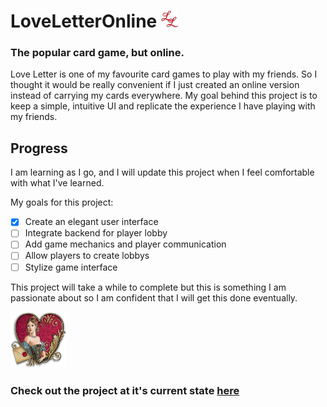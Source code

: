 # LoveLetterOnline  <img src="https://github.com/NishanthRaveendran/LoveLetterOnline/blob/master/imgs/favi2.png" width="27" height="27">
### The popular card game, but online. 

Love Letter is one of my favourite card games to play with my friends. So I thought it would be really convenient if I just created an online version instead of carrying my cards everywhere. My goal behind this project is to keep a simple, intuitive UI and replicate the experience I have playing with my friends.

## Progress

I am learning as I go, and I will update this project when I feel comfortable with what I've learned.

My goals for this project:

- [x] Create an elegant user interface
- [ ] Integrate backend for player lobby
- [ ] Add game mechanics and player communication
- [ ] Allow players to create lobbys
- [ ] Stylize game interface

This project will take a while to complete but this is something I am passionate about so I am confident that I will get this done eventually.

<img src="https://github.com/NishanthRaveendran/LoveLetterOnline/blob/master/imgs/heart.png" width="90" height="90"> 

### Check out the project at it's current state [here](http://nishanthraveendran.github.io)


